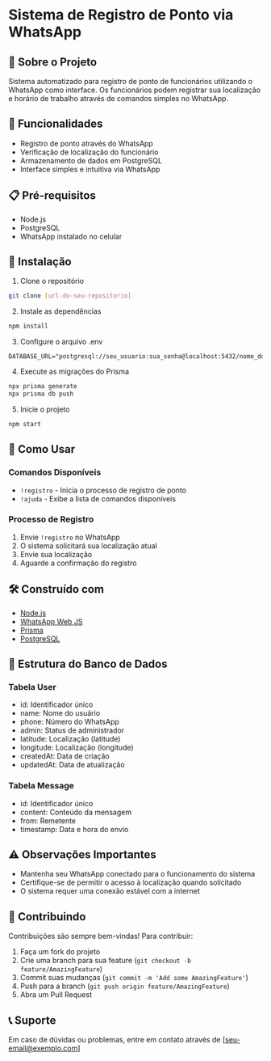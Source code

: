 # Sistema de Registro de Ponto via WhatsApp

## 📱 Sobre o Projeto
Sistema automatizado para registro de ponto de funcionários utilizando o WhatsApp como interface. Os funcionários podem registrar sua localização e horário de trabalho através de comandos simples no WhatsApp.

## 🚀 Funcionalidades
- Registro de ponto através do WhatsApp
- Verificação de localização do funcionário
- Armazenamento de dados em PostgreSQL
- Interface simples e intuitiva via WhatsApp

## 📋 Pré-requisitos
- Node.js
- PostgreSQL
- WhatsApp instalado no celular

## 🔧 Instalação

1. Clone o repositório
```bash
git clone [url-do-seu-repositorio]
```

2. Instale as dependências
```bash
npm install
```

3. Configure o arquivo .env
```env
DATABASE_URL="postgresql://seu_usuario:sua_senha@localhost:5432/nome_do_banco"
```

4. Execute as migrações do Prisma
```bash
npx prisma generate
npx prisma db push
```

5. Inicie o projeto
```bash
npm start
```

## 📱 Como Usar

### Comandos Disponíveis
- `!registro` - Inicia o processo de registro de ponto
- `!ajuda` - Exibe a lista de comandos disponíveis

### Processo de Registro
1. Envie `!registro` no WhatsApp
2. O sistema solicitará sua localização atual
3. Envie sua localização
4. Aguarde a confirmação do registro

## 🛠️ Construído com
- [Node.js](https://nodejs.org/)
- [WhatsApp Web JS](https://wwebjs.dev/)
- [Prisma](https://www.prisma.io/)
- [PostgreSQL](https://www.postgresql.org/)

## 📄 Estrutura do Banco de Dados

### Tabela User
- id: Identificador único
- name: Nome do usuário
- phone: Número do WhatsApp
- admin: Status de administrador
- latitude: Localização (latitude)
- longitude: Localização (longitude)
- createdAt: Data de criação
- updatedAt: Data de atualização

### Tabela Message
- id: Identificador único
- content: Conteúdo da mensagem
- from: Remetente
- timestamp: Data e hora do envio

## ⚠️ Observações Importantes
- Mantenha seu WhatsApp conectado para o funcionamento do sistema
- Certifique-se de permitir o acesso à localização quando solicitado
- O sistema requer uma conexão estável com a internet

## 🤝 Contribuindo
Contribuições são sempre bem-vindas! Para contribuir:

1. Faça um fork do projeto
2. Crie uma branch para sua feature (`git checkout -b feature/AmazingFeature`)
3. Commit suas mudanças (`git commit -m 'Add some AmazingFeature'`)
4. Push para a branch (`git push origin feature/AmazingFeature`)
5. Abra um Pull Request

## 📞 Suporte
Em caso de dúvidas ou problemas, entre em contato através de [seu-email@exemplo.com] 
